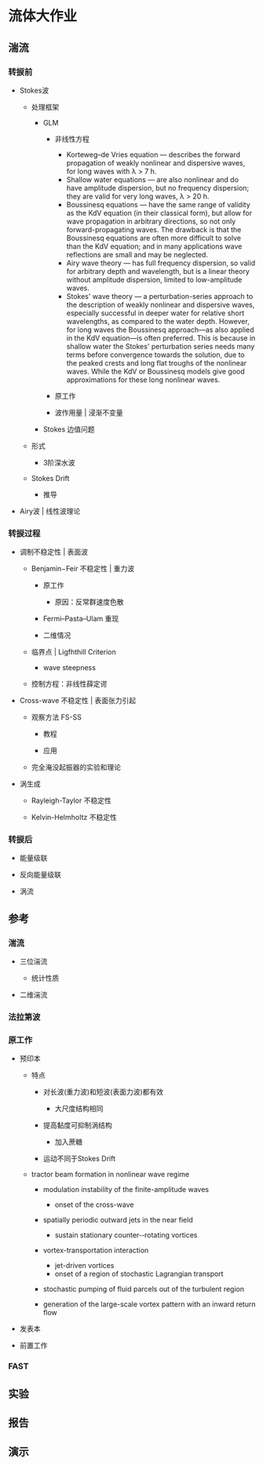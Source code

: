 # 流体大作业

## 湍流

### 转捩前

- Stokes波

	- 处理框架

		- GLM

			- 非线性方程

				- Korteweg–de Vries equation — describes the forward propagation of weakly nonlinear and dispersive waves, for long waves with λ > 7 h.
				- Shallow water equations — are also nonlinear and do have amplitude dispersion, but no frequency dispersion; they are valid for very long waves, λ > 20 h.
				- Boussinesq equations — have the same range of validity as the KdV equation (in their classical form), but allow for wave propagation in arbitrary directions, so not only forward-propagating waves. The drawback is that the Boussinesq equations are often more difficult to solve than the KdV equation; and in many applications wave reflections are small and may be neglected.
				- Airy wave theory — has full frequency dispersion, so valid for arbitrary depth and wavelength, but is a linear theory without amplitude dispersion, limited to low-amplitude waves.
				- Stokes' wave theory — a perturbation-series approach to the description of weakly nonlinear and dispersive waves, especially successful in deeper water for relative short wavelengths, as compared to the water depth. However, for long waves the Boussinesq approach—as also applied in the KdV equation—is often preferred. This is because in shallow water the Stokes' perturbation series needs many terms before convergence towards the solution, due to the peaked crests and long flat troughs of the nonlinear waves. While the KdV or Boussinesq models give good approximations for these long nonlinear waves.

			- 原工作

			- 波作用量 | 浸渐不变量

		- Stokes 边值问题

	- 形式

		- 3阶深水波

	- Stokes Drift

		- 推导

- Airy波 | 线性波理论

### 转捩过程

- 调制不稳定性 | 表面波

	- Benjamin−Feir 不稳定性 | 重力波

		- 原工作

			- 原因：反常群速度色散

		- Fermi–Pasta–Ulam 重现

		- 二维情况

	- 临界点 | Ligfhthill Criterion

		- wave steepness

	- 控制方程：非线性薛定谔

- Cross-wave 不稳定性 | 表面张力引起

	- 观察方法 FS-SS

		- 教程

		- 应用

	- 完全淹没起振器的实验和理论

- 涡生成

	- Rayleigh-Taylor 不稳定性

	- Kelvin-HelmhoItz 不稳定性

### 转捩后

- 能量级联

- 反向能量级联

- 涡流

## 参考

### 湍流

- 三位湍流

	- 统计性质

- 二维湍流

### 法拉第波

### 原工作

- 预印本

	- 特点

		- 对长波(重力波)和短波(表面力波)都有效

			- 大尺度结构相同

		- 提高黏度可抑制涡结构

			- 加入蔗糖

		- 运动不同于Stokes Drift

	- tractor beam formation in nonlinear wave regime

		- modulation instability of the finite-­amplitude waves

			- onset of the cross-­wave

		- spatially periodic outward jets in the near field

			- sustain stationary counter-­‐rotating vortices

		- vortex-transportation interaction

			- jet-­driven vortices
			- onset of a region of stochastic Lagrangian transport

		- stochastic pumping of fluid parcels out of the turbulent region
		- generation of the large-­scale vortex pattern with an inward return flow

- 发表本

- 前置工作

### FAST

## 实验

## 报告

## 演示

